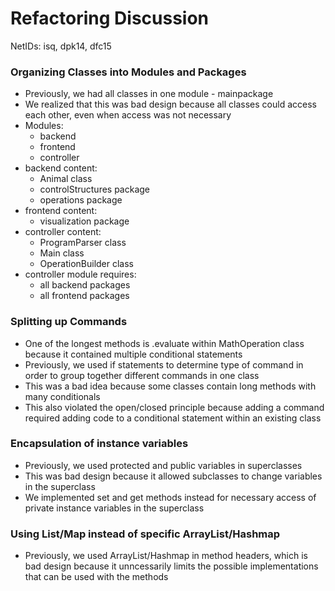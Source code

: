 # Refactoring Discussion
NetIDs: isq, dpk14, dfc15

### Organizing Classes into Modules and Packages
* Previously, we had all classes in one module - mainpackage
* We realized that this was bad design because all classes could access each other, even when access was not necessary
* Modules:
    * backend
    * frontend
    * controller
* backend content:
    * Animal class
    * controlStructures package
    * operations package
* frontend content:
    * visualization package
* controller content:
    * ProgramParser class
    * Main class
    * OperationBuilder class
* controller module requires:
    * all backend packages
    * all frontend packages

### Splitting up Commands
* One of the longest methods is .evaluate within MathOperation class because it contained multiple conditional statements
* Previously, we used if statements to determine type of command in order to group together different commands in one class
* This was a bad idea because some classes contain long methods with many conditionals
* This also violated the open/closed principle because adding a command required adding code to a conditional statement within an existing class

### Encapsulation of instance variables
* Previously, we used protected and public variables in superclasses
* This was bad design because it allowed subclasses to change variables in the superclass
* We implemented set and get methods instead for necessary access of private instance variables in the superclass

### Using List/Map instead of specific ArrayList/Hashmap
* Previously, we used ArrayList/Hashmap in method headers, which is bad design because it unncessarily limits the possible implementations that can be used with the methods
 


